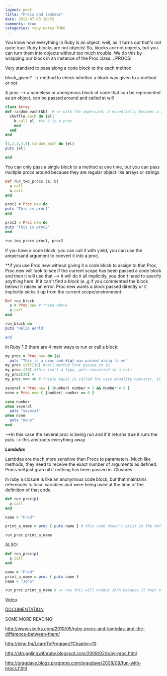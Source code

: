 ```yaml
---
layout: post
title: "Procs and lambdas"
date: 2012-07-03 10:53
comments: true
categories: ruby notes TODO
---
```


You know how everything in Ruby is an object, well, as it turns out that's not quite true. Ruby blocks are not objects! So, blocks are not objects, but you can turn them into objects without too much trouble. We do this by wrapping our block in an instance of the Proc class...
PROCS:

Very standard to pass along a code block to the each method

block_given? --> method to check whether a block was given to a method or not

A proc --> a nameless or anonymous block of code that can be represented as an object, can be passed around and called at will

``` ruby E.G.
class Array
def random_each(&b)  # => with the ampersand, b essentially becomes a reference to the code block below.
  shuffle.each do |el|
    b.call el  #=> b is a proc
    end
  end
end

[1,2,3,4,5].random_each do |el|
puts |el|

end
```
You can only pass a single block to a method at one time, but you can pass multiple procs around because they are regular object like arrays or strings.

``` ruby E.G.
Def run_two_procs (a, b)
  a.call
  b.call
end

proc1 = Proc.new do
puts "This is proc1"
end

proc2 = Proc.new do
puts "This is proc2"
end

run_two_procs proc1, proc2
```
If you have a code block, you can call it with yield, you can use the ampersand argument to convert it into a proc,

**if you use Proc.new without giving it a code block to assign to that Proc, Proc.new will look to see if the current scope has been passed a code block and then it will use that --> it will do it all implicitly, you don't need to specify anything here. If it can't find a block (e..g if you commented the block below) it raises an error. Proc.new wants a block passed directly or it implicitly picks it up from the current scope/environment.

``` ruby
Def run_block
  p = Proc.new # **see above
  p.call
end

run_block do
puts "Hello World'

end
```

In Ruby 1.9 there are 4 main ways to run or call a block:
``` ruby Proc e.g.
my_proc = Proc.new do |a|
  puts "This is a proc and #{a} was passed along to me"
my_proc.call(10) #call method that passes in 10
my_proc.(20) #this isn't a typo, gets converted to a call
my_proc[30] #
my_proc === 40 # triple equal is called the case equality operator, it's primary function is used in case statements

several = Proc.new { |number| number > 3 && number < 8 }
none = Proc.new { |number| number == 0 }

case number
when several
  puts "several"
when none
  puts "none"
end
```
-->In this case the several proc is being run and if it returns true it runs the puts --> this abstracts everything away

***Lambdas***

Lambdas are much more sensitive than Procs to parameters. Much like methods, they need to receive the exact number of arguments as defined. Procs will just grab nil if nothing has been passed in.
Closures

In ruby a closure is like an anonymous code block, but that maintains references to local variables and were being used at the time of the definition of that code.
``` ruby
def run_proc(p)
  p.call
end

name = "Fred"

print_a_name = proc { puts name } # this name doesn't exist in the definition above. This magic is called a closure. (23 Min)

run_proc print_a_name
```

ALSO:
``` ruby
def run_proc(p)
  p.call
end

name = "Fred"
print_a_name = proc { puts name }
name = "John"

run_proc print_a_name # => now this will output John because it kept a reference to the local variable.
```
[Video](http://www.youtube.com/watch?v=VBC-G6hahWA)

[DOCUMENTATION](http://www.ruby-doc.org/core-1.9.3/Proc.html)

SOME MORE READING:

<http://www.skorks.com/2010/05/ruby-procs-and-lambdas-and-the-difference-between-them/>

<http://pine.fm/LearnToProgram/?Chapter=10>

<http://strugglingwithruby.blogspot.com/2009/02/ruby-proc.html>

<http://pragdave.blogs.pragprog.com/pragdave/2008/09/fun-with-procs.html>